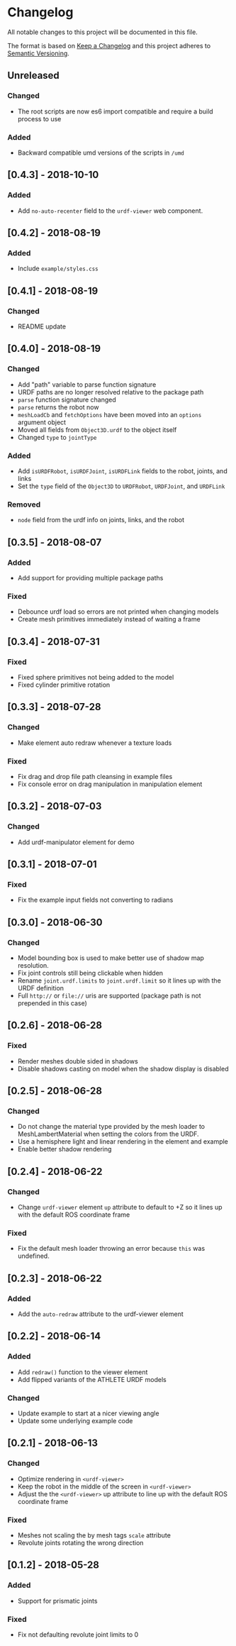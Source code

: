 # Changelog
All notable changes to this project will be documented in this file.

The format is based on [Keep a Changelog](http://keepachangelog.com/en/1.0.0/)
and this project adheres to [Semantic Versioning](http://semver.org/spec/v2.0.0.html).

## Unreleased
### Changed
- The root scripts are now es6 import compatible and require a build process to use

### Added
- Backward compatible umd versions of the scripts in `/umd`

## [0.4.3] - 2018-10-10
### Added
- Add `no-auto-recenter` field to the `urdf-viewer` web component.

## [0.4.2] - 2018-08-19
### Added
- Include `example/styles.css`

## [0.4.1] - 2018-08-19
### Changed
- README update

## [0.4.0] - 2018-08-19
### Changed
- Add "path" variable to parse function signature
- URDF paths are no longer resolved relative to the package path
- `parse` function signature changed
- `parse` returns the robot now
- `meshLoadCb` and `fetchOptions` have been moved into an `options` argument object
- Moved all fields from `Object3D.urdf` to the object itself
- Changed `type` to `jointType`

### Added
- Add `isURDFRobot`, `isURDFJoint`, `isURDFLink` fields to the robot, joints, and links
- Set the `type` field of the `Object3D` to `URDFRobot`, `URDFJoint`, and `URDFLink`

### Removed
- `node` field from the urdf info on joints, links, and the robot

## [0.3.5] - 2018-08-07
### Added
- Add support for providing multiple package paths

### Fixed
- Debounce urdf load so errors are not printed when changing models
- Create mesh primitives immediately instead of waiting a frame

## [0.3.4] - 2018-07-31
### Fixed
- Fixed sphere primitives not being added to the model
- Fixed cylinder primitive rotation

## [0.3.3] - 2018-07-28
### Changed
- Make element auto redraw whenever a texture loads

### Fixed
- Fix drag and drop file path cleansing in example files
- Fix console error on drag manipulation in manipulation element

## [0.3.2] - 2018-07-03
### Changed
- Add urdf-manipulator element for demo

## [0.3.1] - 2018-07-01
### Fixed
- Fix the example input fields not converting to radians

## [0.3.0] - 2018-06-30
### Changed
- Model bounding box is used to make better use of shadow map resolution.
- Fix joint controls still being clickable when hidden
- Rename `joint.urdf.limits` to `joint.urdf.limit` so it lines up with the URDF definition
- Full `http://` or `file://` uris are supported (package path is not prepended in this case)

## [0.2.6] - 2018-06-28
### Fixed
- Render meshes double sided in shadows
- Disable shadows casting on model when the shadow display is disabled

## [0.2.5] - 2018-06-28
### Changed
- Do not change the material type provided by the mesh loader to MeshLambertMaterial when setting the colors from the URDF.
- Use a hemisphere light and linear rendering in the element and example
- Enable better shadow rendering

## [0.2.4] - 2018-06-22
### Changed
- Change `urdf-viewer` element `up` attribute to default to +Z so it lines up with the default ROS coordinate frame

### Fixed
- Fix the default mesh loader throwing an error because `this` was undefined.

## [0.2.3] - 2018-06-22
### Added
- Add the `auto-redraw` attribute to the urdf-viewer element

## [0.2.2] - 2018-06-14
### Added
- Add `redraw()` function to the viewer element
- Add flipped variants of the ATHLETE URDF models

### Changed
- Update example to start at a nicer viewing angle
- Update some underlying example code

## [0.2.1] - 2018-06-13
### Changed
- Optimize rendering in `<urdf-viewer>`
- Keep the robot in the middle of the screen in `<urdf-viewer>`
- Adjust the the `<urdf-viewer>` up attribute to line up with the default ROS coordinate frame

### Fixed
- Meshes not scaling the by mesh tags `scale` attribute
- Revolute joints rotating the wrong direction

## [0.1.2] - 2018-05-28
### Added
- Support for prismatic joints

### Fixed
- Fix not defaulting revolute joint limits to 0
